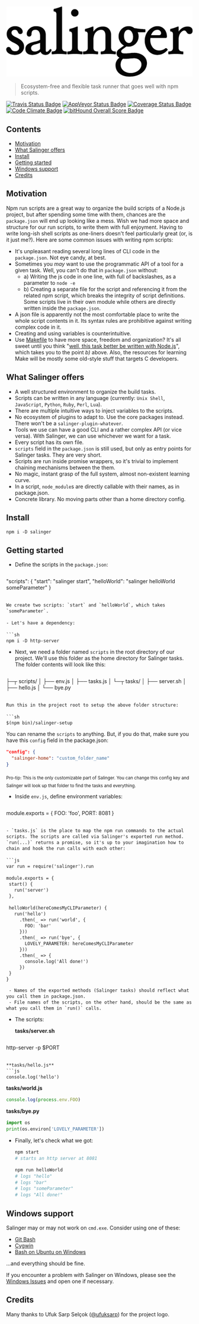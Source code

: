 ![Salinger](https://github.com/scriptype/salinger/blob/master/salinger.png?raw=true)

> Ecosystem-free and flexible task runner that goes well with npm scripts.

[![Travis Status Badge](https://api.travis-ci.org/scriptype/salinger.svg?branch=master)](https://travis-ci.org/scriptype/salinger) [![AppVeyor Status Badge](https://ci.appveyor.com/api/projects/status/6e5tqfcgd3ihlksa?svg=true)](https://ci.appveyor.com/project/scriptype/salinger-npm) [![Coverage Status Badge](https://coveralls.io/repos/github/scriptype/salinger/badge.svg?branch=master)](https://coveralls.io/github/scriptype/salinger?branch=master) [![Code Climate Badge](https://codeclimate.com/github/scriptype/salinger/badges/gpa.svg)](https://codeclimate.com/github/scriptype/salinger) [![bitHound Overall Score Badge](https://www.bithound.io/github/scriptype/salinger/badges/score.svg)](https://www.bithound.io/github/scriptype/salinger)

## Contents

- [Motivation](#motivation)
- [What Salinger offers](#what-salinger-offers)
- [Install](#install)
- [Getting started](#getting-started)
- [Windows support](#windows-support)
- [Credits](#credits)

## Motivation

Npm run scripts are a great way to organize the build scripts of a Node.js project, but after spending some time with them, chances are the `package.json` will end up looking like a mess. Wish we had more space and structure for our run scripts, to write them with full enjoyment. Having to write long-ish shell scripts as one-liners doesn't feel particularly great (or, is it just me?). Here are some common issues with writing npm scripts:
 - It's unpleasant reading several long lines of CLI code in the `package.json`. Not eye candy, at best.
 - Sometimes you _may_ want to use the programmatic API of a tool for a given task. Well, you can't do that in `package.json` without:
   - a) Writing the js code in one line, with full of backslashes, as a parameter to `node -e`
   - b) Creating a separate file for the script and referencing it from the related npm script, which breaks the integrity of script definitions. Some scripts live in their own module while others are directly written inside the `package.json`.
 - A json file is apparently not the most comfortable place to write the whole script contents in it. Its syntax rules are prohibitive against writing complex code in it.
 - Creating and using variables is counterintuitive.
 - Use [Makefile](https://github.com/scriptype/Makefile-for-the-Front-End) to have more space, freedom and organization? It's all sweet until you think "[well, this task better be written with Node.js](https://github.com/scriptype/Makefile-for-the-Front-End/blob/master/Makefile#L112)", which takes you to the point _b)_ above. Also, the resources for learning Make will be mostly some old-style stuff that targets C developers.

## What Salinger offers
 - A well structured environment to organize the build tasks.
 - Scripts can be written in any language (currently: `Unix Shell`, `JavaScript`, `Python`, `Ruby`, `Perl`, `Lua`).
 - There are multiple intuitive ways to inject variables to the scripts.
 -  No ecosystem of plugins to adapt to. Use the core packages instead. There won't be a `salinger-plugin-whatever`.
 - Tools we use can have a good CLI and a rather complex API (or vice versa). With Salinger, we can use whichever we want for a task.
 - Every script has its own file.
 - `scripts` field in the `package.json` is still used, but only as entry points for Salinger tasks. They are very short.
 - Scripts are run inside promise wrappers, so it's trivial to implement chaining mechanisms between the them.
 - No magic, instant grasp of the full system, almost non-existent learning curve.
 - In a script, `node_module`s are directly callable with their names, as in package.json.
 - Concrete library. No moving parts other than a home directory config.

## Install

```
npm i -D salinger
```

## Getting started

 - Define the scripts in the `package.json`:
 
   ```json
  "scripts": {
    "start": "salinger start",
    "helloWorld": "salinger helloWorld someParameter"
  }
   ```
   
   We create two scripts: `start` and `helloWorld`, which takes `someParameter`.
 
 - Let's have a dependency:
 
   ```sh
   npm i -D http-server
   ```
   
 - Next, we need a folder named `scripts` in the root directory of our project. We'll use this folder as the home directory for Salinger tasks. The folder contents will look like this:
 
   ```
├─┬ scripts/
│ ├── env.js
│ ├── tasks.js
│ └─┬ tasks/
│   ├── server.sh
│   ├── hello.js
│   └── bye.py
   ```
   
   Run this in the project root to setup the above folder structure:
   
   ```sh
   $(npm bin)/salinger-setup
   ```
   
   You can rename the `scripts` to anything. But, if you do that, make sure you have this `config` field in the package.json:
   ```json
   "config": {
     "salinger-home": "custom_folder_name"
   }
   ```
   
   <sub>Pro-tip: This is the only customizable part of Salinger. You can change this config key and Salinger will look up that folder to find the tasks and everything.</sub>
   
 - Inside `env.js`, define environment variables:
 
   ```js
  module.exports = {
    FOO: 'foo',
    PORT: 8081
  }
   ```
 
 - `tasks.js` is the place to map the npm run commands to the actual scripts. The scripts are called via Salinger's exported run method. `run(...)` returns a promise, so it's up to your imagination how to chain and hook the run calls with each other:
 
   ```js
  var run = require('salinger').run

  module.exports = {
    start() {
      run('server')
    },
    
    helloWorld(hereComesMyCLIParameter) {
      run('hello')
        .then(_ => run('world', {
          FOO: 'bar'
        }))
        .then(_ => run('bye', {
          LOVELY_PARAMETER: hereComesMyCLIParameter
        }))
        .then(_ => {
          console.log('All done!')
        })
    }
  }
   ```
   
     - Names of the exported methods (Salinger tasks) should reflect what you call them in package.json.
     - File names of the scripts, on the other hand, should be the same as what you call them in `run()` calls.
   
 - The scripts:
 
   **tasks/server.sh**
   
   ```sh
  http-server -p $PORT
   ```
 
   **tasks/hello.js**
   ```js
  console.log('hello')
   ```
 
   **tasks/world.js**
   ```js
  console.log(process.env.FOO)
   ```
 
   **tasks/bye.py**
   ```py
  import os
  print(os.environ['LOVELY_PARAMETER'])
   ```
   
   
 - Finally, let's check what we got:
 
   ```sh
   npm start
   # starts an http server at 8081
   ```
 
   ```sh
   npm run helloWorld
   # logs "hello"
   # logs "bar"
   # logs "someParameter"
   # logs "All done!"
   ```

## Windows support

Salinger may or may not work on `cmd.exe`. Consider using one of these:

 - [Git Bash](https://git-scm.com/downloads)
 - [Cygwin](https://cygwin.com/install.html)
 - [Bash on Ubuntu on Windows](https://msdn.microsoft.com/en-us/commandline/wsl/about)
 
...and everything should be fine.

If you encounter a problem with Salinger on Windows, please see the [Windows Issues](https://github.com/scriptype/salinger/labels/windows) and open one if necessary.

## Credits

Many thanks to Ufuk Sarp Selçok ([@ufuksarp](https://twitter.com/ufuksarp)) for the project logo.
